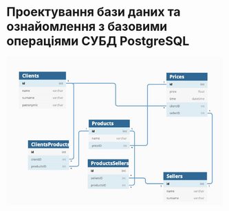 # Проектування бази даних та ознайомлення з базовими операціями СУБД PostgreSQL
![alt text](https://github.com/kolesnikov-dev/DB_lab2/blob/main/structure.jpg "") 
